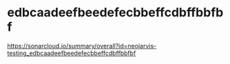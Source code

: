 # edbcaadeefbeedefecbbeffcdbffbbfbf
https://sonarcloud.io/summary/overall?id=neojarvis-testing_edbcaadeefbeedefecbbeffcdbffbbfbf
